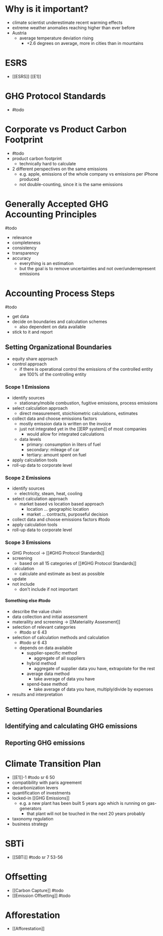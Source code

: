 # Why is it important?
- climate scientist underestimate recent warming effects
- extreme weather anomalies reaching higher than ever before
- Austria
	- average temperature deviation rising 
		- +2.6 degrees on average, more in cities than in mountains

# ESRS
- [[ESRS]] [[E1]]

# GHG Protocol Standards
- #todo

# Corporate vs Product Carbon Footprint
- #todo
- product carbon footprint
	- technically hard to calculate
- 2 different perspectives on the same emissions
	- e.g. apple, emissions of the whole company vs emissions per iPhone produced
	- not double-counting, since it is the same emissions

# Generally Accepted GHG Accounting Principles
#todo 
- relevance
- completeness
- consistency
- transparency
- accuracy
	- everything is an estimation
	- but the goal is to remove uncertainties and not over/underrepresent emissions

# Accounting Process Steps
#todo
- get data
- decide on boundaries and calculation schemes
	- also dependent on data available
- stick to it and report

## Setting Organizational Boundaries
- equity share approach
- control approach
	- if there is operational control the emissions of the controlled entity are 100% of the controlling entity

### Scope 1 Emissions
- identify sources
	- stationary/mobile combustion, fugitive emissions, process emissions
- select calculation approach
	- direct measurement, stoichiometric calculations, estimates
- collect data and choose emissions factors
	- mostly emission data is written on the invoice
	- just not integrated yet in the [[ERP system]] of most companies
		- would allow for integrated calculations
	- data levels
		- primary: consumption in liters of fuel
		- secondary: mileage of car
		- tertiary: amount spent on fuel
- apply calculation tools
- roll-up data to corporate level

### Scope 2 Emissions
- identify sources
	- electricity, steam, heat, cooling
- select calculation approach
	- market based vs location based approach	
		- location ... geographic location
		- market ... contracts, purposeful decision
- collect data and choose emissions factors
#todo
- apply calculation tools
- roll-up data to corporate level

### Scope 3 Emissions
- GHG Protocol -> [[#GHG Protocol Standards]]
- screening
	- based on all 15 categories of [[#GHG Protocol Standards]]
- calculation
	- calculate and estimate as best as possible
- update
- not include
	- don't include if not important
#### Something else #todo
- describe the value chain
- data collection and initial assessment
- materaility and screening -> [[Materiality Assesment]]
- selection of relevant categories
	- #todo sr 6 43
- selection of calculation methods and calculation
	- #todo sr 6 43
	- depends on data available
		- supplier-specific method
			- aggregate of all suppliers
		- hybrid method
			- aggregate of supplier data you have, extrapolate for the rest
		- average data method
			- take average of data you have
		- spend-base method
			- take average of data you have, multiply/divide by expenses
- results and interpretation

## Setting Operational Boundaries

## Identifying and calculating GHG emissions

## Reporting GHG emissions

# Climate Transition Plan
- [[E1]]-1 #todo sr 6 50
- compatibility with paris agreement
- decarbonization levers
- quantification of investments
- locked-in [[GHG Emissions]]
	- e.g. a new plant has been built 5 years ago which is running on gas-generators
		- that plant will not be touched in the next 20 years probably
- taxonomy regulation
- business strategy

# SBTi
- [[SBTi]] #todo sr 7 53-56

# Offsetting
- [[Carbon Capture]] #todo
- [[Emission Offsetting]] #todo

# Afforestation
- [[Afforestation]]


